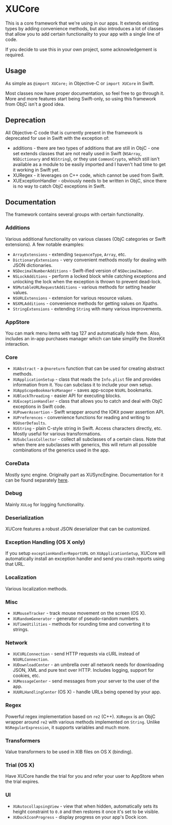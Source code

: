 # XUCore

This is a core framework that we're using in our apps. It extends existing types by adding convenience methods, but also introduces a lot of classes that allow you to add certain functionality to your app with a single line of code.

If you decide to use this in your own project, some acknowledgement is required.

## Usage

As simple as `@import XUCore;` in Objective-C or `import XUCore` in Swift.

Most classes now have proper documentation, so feel free to go through it. More and more features start being Swift-only, so using this framework from ObjC isn't a good idea.

## Deprecation

All Objective-C code that is currently present in the framework is deprecated for use in Swift with the exception of:

- additions - there are two types of additions that are still in ObjC - one set extends classes that are not really used in Swift (`NSArray`, `NSDictionary` and `NSString`), or they use `CommonCrypto`, which still isn't available as a module to be easily imported and I haven't had time to get it working in Swift yet.
- XURegex - it leverages on C++ code, which cannot be used from Swift.
- XUExceptionHandler - obviously needs to be written in ObjC, since there is no way to catch ObjC exceptions in Swift.

## Documentation

The framework contains several groups with certain functionality.

### Additions

Various additional functionality on various classes (ObjC categories or Swift extensions). A few notable examples:

- `ArrayExtensions` - extending `SequenceType`, `Array`, etc.
- `DictionaryExtensions` - very convenient methods mostly for dealing with JSON dictionaries.
- `NSDecimalNumberAdditions` - Swift-ified version of `NSDecimalNumber`.
- `NSLockAdditions` - perform a locked block while catching exceptions and unlocking the lock when the exception is thrown to prevent dead-lock.
- `NSMutableURLRequestAdditions` - various methods for setting header values.
- `NSURLExtensions` - extension for various resource values.
- `NSXMLAdditions` - convenience methods for getting values on Xpaths.
- `StringExtensions` - extending `String` with many various improvements.

### AppStore

You can mark menu items with tag 127 and automatically hide them. Also, includes an in-app purchases manager which can take simplify the StoreKit interaction.

### Core

- `XUAbstract` - a `@noreturn` function that can be used for creating abstract methods.
- `XUApplicationSetup` - class that reads the `Info.plist` file and provides information from it. You can subclass it to include your own setup.
- `XUAppScopeBookmarksManager` - saves app-scope `NSURL` bookmarks.
- `XUBlockThreading` - easier API for executing blocks.
- `XUExceptionHandler` - class that allows you to catch and deal with ObjC exceptions in Swift code.
- `XUPowerAssertion` - Swift wrapper around the IOKit power assertion API.
- `XUPreferences` - convenience functions for reading and writing to `NSUserDefaults`.
- `XUString` - plain C-style string in Swift. Access characters directly, etc. Mostly useful for various transformations.
- `XUSubclassCollector` - collect all subclasses of a certain class. Note that when there are subclasses with generics, this will return all possible combinations of the generics used in the app.

### CoreData

Mostly sync engine. Originally part as XUSyncEngine. Documentation for it can be found separately [here](XUSync.md).

### Debug

Mainly `XULog` for logging functionality.

### Deserialization

XUCore features a robust JSON deserializer that can be customized.

### Exception Handling (OS X only)

If you setup `exceptionHandlerReportURL` on `XUApplicationSetup`, XUCore will automatically install an exception handler and send you crash reports using that URL.

### Localization

Various localization methods.

### Misc

- `XUMouseTracker` - track mouse movement on the screen (OS X).
- `XURandomGenerator` - generator of pseudo-random numbers.
- `XUTimeUtilities` - methods for rounding time and converting it to strings.

### Network

- `XUCURLConnection` - send HTTP requests via cURL instead of `NSURLConnection`.
- `XUDownloadCenter` - an umbrella over all network needs for downloading JSON, XML and pure text over HTTP. Includes logging, support for cookies, etc.
- `XUMessageCenter` - send messages from your server to the user of the app.
- `XUURLHandlingCenter` (OS X) - handle URLs being opened by your app.

### Regex

Powerful regex implementation based on `re2` (C++). `XURegex` is an ObjC wrapper around `re2` with various methods implemented on `String`. Unlike `NSRegularExpression`, it supports variables and much more.

### Transformers

Value transformers to be used in XIB files on OS X (binding).

### Trial (OS X)

Have XUCore handle the trial for you and refer your user to AppStore when the trial expires.

### UI

- `XUAutocollapsingView` - view that when hidden, automatically sets its height constraint to `0.0` and then restores it once it's set to be visible.
- `XUDockIconProgress` - display progress on your app's Dock icon.

